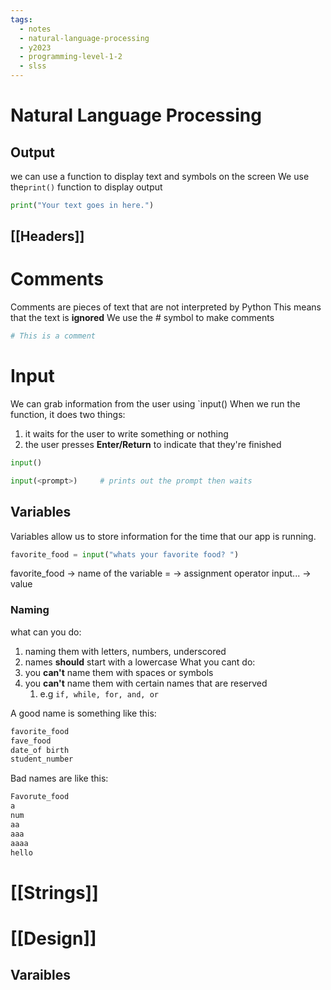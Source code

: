 ```yaml
---
tags:
  - notes
  - natural-language-processing
  - y2023
  - programming-level-1-2
  - slss
---
```

# Natural Language Processing

## Output
we can use a function to display text and symbols on the screen
We use the`print()` function to display output

```python
print("Your text goes in here.")
```

## [[Headers]]

# Comments
Comments are pieces of text that are not interpreted by Python
This means that the text is **ignored**
We use the # symbol to make comments

```python
# This is a comment
```

# Input
We can grab information from the user using `input()
When we run the function, it does two things:
1. it waits for the user to write something or nothing
2. the user presses **Enter/Return** to indicate that they're finished

```python
input()

input(<prompt>)     # prints out the prompt then waits
```

## Variables
Variables allow us to store information for the time that our app is running.

```python
favorite_food = input("whats your favorite food? ")
```

favorite_food -> name of the variable
= -> assignment operator
input... -> value

### Naming
what can you do:
1. naming them with letters, numbers, underscored
2. names **should** start with a lowercase
What you cant do:
1. you **can't** name them with spaces or symbols
2. you **can't** name them with certain names that are reserved
	1. e.g `if, while, for, and, or`

A good name is something like this:
```python
favorite_food
fave_food
date_of birth
student_number
```

Bad names are like this:
```python
Favorute_food
a
num
aa
aaa
aaaa
hello
```

# [[Strings]]

# [[Design]]

## Varaibles

